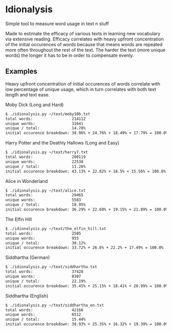 # Idionalysis

Simple tool to measure word usage in text n stuff

Made to estimate the efficacy of various texts in learning new vocabulary via extensive reading. Efficacy correlates with heavy upfront concentration of the initial occurences of words because that means words are repeated more often throughout the rest of the text. The harder the text (more unique words) the longer it has to be in order to compensate evenly.

## Examples

Heavy upfront concentration of initial occurences of words correlate with low percentage of unique usage, which in turn correlates with both text length and text ease.

Moby Dick (Long and Hard)
```bash
$ ./idionalysis.py ~/text/moby10b.txt 
total words:                 214112
unique words:                31641
unique / total:              14.78%
initial occurence breakdown: 38.96% + 24.76% + 18.49% + 17.79% = 100.0%
```
Harry Potter and the Deathly Hallows (Long and Easy)
```bash
$ ./idionalysis.py ~/text/harry7.txt
total words:                 200119
unique words:                22538
unique / total:              11.26%
initial occurence breakdown: 43.13% + 22.82% + 18.5% + 15.56% = 100.0%
```
Alice in Wonderland
```bash
$ ./idionalysis.py ~/text/alice.txt 
total words:                 29465
unique words:                5583
unique / total:              18.95%
initial occurence breakdown: 36.29% + 22.68% + 19.15% + 21.89% = 100.0%
```
The Elfin Hill
```bash
$ ./idionalysis.py ~/text/the_elfin_hill.txt 
total words:                 2505
unique words:                955
unique / total:              38.12%
initial occurence breakdown: 33.72% + 26.6% + 22.2% + 17.49% = 100.0%
```
Siddhartha (German)
```bash
$ ./idionalysis.py ~/text/siddhartha.txt 
total words:                 37428
unique words:                8307
unique / total:              22.19%
initial occurence breakdown: 35.45% + 25.15% + 18.41% + 20.99% = 100.0%
```
Siddhartha (English)
```bash
$ ./idionalysis.py ~/text/siddhartha_en.txt 
total words:                 42166
unique words:                6512
unique / total:              15.44%
initial occurence breakdown: 38.93% + 25.35% + 16.32% + 19.39% = 100.0%
```

